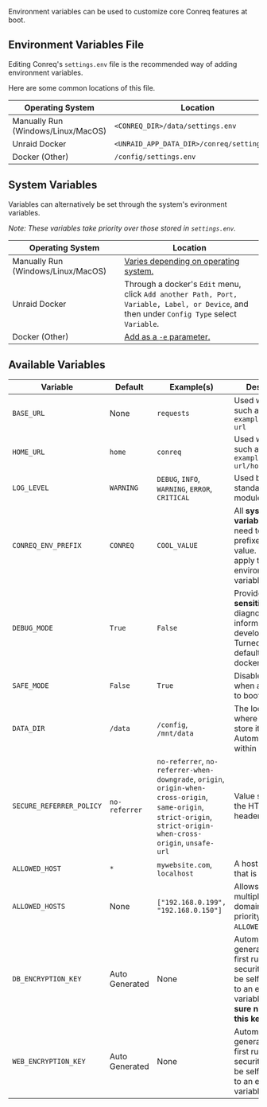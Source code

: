 Environment variables can be used to customize core Conreq features at boot.

## Environment Variables File

Editing Conreq's `settings.env` file is the recommended way of adding environment variables.

Here are some common locations of this file.

| Operating System                   | Location                                    |
| ---------------------------------- | ------------------------------------------- |
| Manually Run (Windows/Linux/MacOS) | `<CONREQ_DIR>/data/settings.env`            |
| Unraid Docker                      | `<UNRAID_APP_DATA_DIR>/conreq/settings.env` |
| Docker (Other)                     | `/config/settings.env`                      |

## System Variables

Variables can alternatively be set through the system's evironment variables.

_Note: These variables take priority over those stored in `settings.env`._

| Operating System                   | Location                                                                                                                                    |
| ---------------------------------- | ------------------------------------------------------------------------------------------------------------------------------------------- |
| Manually Run (Windows/Linux/MacOS) | [Varies depending on operating system.](https://www.twilio.com/blog/2017/01/how-to-set-environment-variables.html)                          |
| Unraid Docker                      | Through a docker's `Edit` menu, click `Add another Path, Port, Variable, Label, or Device`, and then under `Config Type` select `Variable`. |
| Docker (Other)                     | [Add as a `-e` parameter.](https://docs.docker.com/compose/environment-variables/#set-environment-variables-in-containers)                  |

## Available Variables

| Variable                 | Default        | Example(s)                                                                                                                                                         | Description                                                                                                                                       |
| ------------------------ | -------------- | ------------------------------------------------------------------------------------------------------------------------------------------------------------------ | ------------------------------------------------------------------------------------------------------------------------------------------------- |
| `BASE_URL`               | None           | `requests`                                                                                                                                                         | Used within URLs, such as `example.com/base-url`                                                                                                  |
| `HOME_URL`               | `home`         | `conreq`                                                                                                                                                           | Used within URLs, such as `example.com/base-url/home`                                                                                             |
| `LOG_LEVEL`              | `WARNING`      | `DEBUG`, `INFO`, `WARNING`, `ERROR`, `CRITICAL`                                                                                                                    | Used by Python's standard logging module.                                                                                                         |
| `CONREQ_ENV_PREFIX`      | `CONREQ`       | `COOL_VALUE`                                                                                                                                                       | All **system variables** will need to be prefixed by this value. Does not apply to the environment variables file.                                |
| `DEBUG_MODE`             | `True`         | `False`                                                                                                                                                            | Provides **sensitive** diagnostic information during development. Turned off by default in dockers.                                               |
| `SAFE_MODE`              | `False`        | `True`                                                                                                                                                             | Disables apps when attempting to boot Conreq.                                                                                                     |
| `DATA_DIR`               | `/data`        | `/config`, `/mnt/data`                                                                                                                                             | The location where Conreq will store its data files. Automatically set within dockers.                                                            |
| `SECURE_REFERRER_POLICY` | `no-referrer`  | `no-referrer`, `no-referrer-when-downgrade`, `origin`, `origin-when-cross-origin`, `same-origin`, `strict-origin`, `strict-origin-when-cross-origin`, `unsafe-url` | Value set within the HTTP referrer header.                                                                                                        |
| `ALLOWED_HOST`           | `*`            | `mywebsite.com`, `localhost`                                                                                                                                       | A host or domain that is allowed.                                                                                                                 |
| `ALLOWED_HOSTS`          | None           | `["192.168.0.199", "192.168.0.150"]`                                                                                                                               | Allows for listing multiple hosts or domains. Takes priority over `ALLOWED_HOST`.                                                                 |
| `DB_ENCRYPTION_KEY`      | Auto Generated | None                                                                                                                                                               | Automatically generated during first run. For security, this can be self migrated to an environment variable. **Make sure not to lose this key.** |
| `WEB_ENCRYPTION_KEY`     | Auto Generated | None                                                                                                                                                               | Automatically generated during first run. For security, this can be self migrated to an environment variable.                                     |
